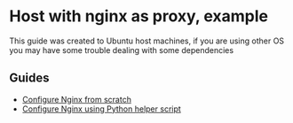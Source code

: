 # Host with nginx as proxy, example

This guide was created to Ubuntu host machines, if you are using other OS you may have some trouble dealing with some dependencies

## Guides

- [Configure Nginx from scratch](./CONFIGURE-FROM-SCRATCH.md)
- [Configure Nginx using Python helper script](./CONFIGURE-USING-PYTHON-SCRIPT.md)